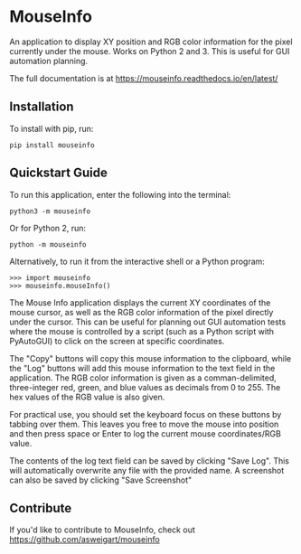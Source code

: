 MouseInfo
======

An application to display XY position and RGB color information for the pixel currently under the mouse. Works on Python 2 and 3. This is useful for GUI automation planning.

The full documentation is at https://mouseinfo.readthedocs.io/en/latest/

Installation
------------

To install with pip, run:

    pip install mouseinfo

Quickstart Guide
----------------

To run this application, enter the following into the terminal:

    python3 -m mouseinfo

Or for Python 2, run:

    python -m mouseinfo

Alternatively, to run it from the interactive shell or a Python program:

    >>> import mouseinfo
    >>> mouseinfo.mouseInfo()

The Mouse Info application displays the current XY coordinates of the mouse cursor, as well as the RGB color information of the pixel directly under the cursor. This can be useful for planning out GUI automation tests where the mouse is controlled by a script (such as a Python script with PyAutoGUI) to click on the screen at specific coordinates.

The "Copy" buttons will copy this mouse information to the clipboard, while the "Log" buttons will add this mouse information to the text field in the application. The RGB color information is given as a comman-delimited, three-integer red, green, and blue values as decimals from 0 to 255. The hex values of the RGB value is also given.

For practical use, you should set the keyboard focus on these buttons by tabbing over them. This leaves you free to move the mouse into position and then press space or Enter to log the current mouse coordinates/RGB value.

The contents of the log text field can be saved by clicking "Save Log". This will automatically overwrite any file with the provided name. A screenshot can also be saved by clicking "Save Screenshot"

Contribute
----------

If you'd like to contribute to MouseInfo, check out https://github.com/asweigart/mouseinfo
